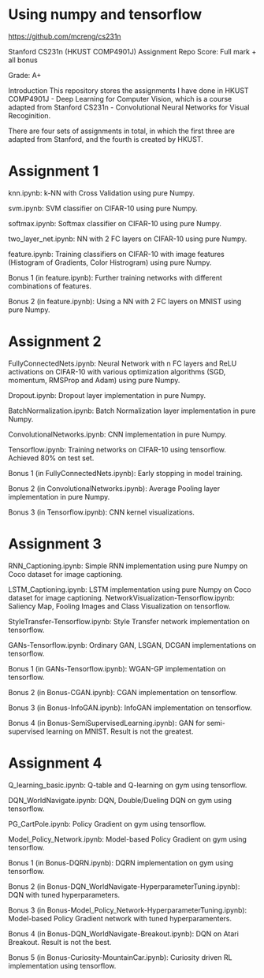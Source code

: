# Using numpy and tensorflow

https://github.com/mcreng/cs231n


Stanford CS231n (HKUST COMP4901J) Assignment Repo
Score: Full mark + all bonus

Grade: A+

Introduction
This repository stores the assignments I have done in HKUST COMP4901J - Deep Learning for Computer Vision, which is a course adapted from Stanford CS231n - Convolutional Neural Networks for Visual Recoginition.

There are four sets of assignments in total, in which the first three are adapted from Stanford, and the fourth is created by HKUST.

# Assignment 1

knn.ipynb: k-NN with Cross Validation using pure Numpy.

svm.ipynb: SVM classifier on CIFAR-10 using pure Numpy.

softmax.ipynb: Softmax classifier on CIFAR-10 using pure Numpy.

two_layer_net.ipynb: NN with 2 FC layers on CIFAR-10 using pure Numpy.

feature.ipynb: Training classifiers on CIFAR-10 with image features (Histogram of Gradients, Color Histrogram) using pure Numpy.

Bonus 1 (in feature.ipynb): Further training networks with different combinations of features.

Bonus 2 (in feature.ipynb): Using a NN with 2 FC layers on MNIST using pure Numpy.

# Assignment 2

FullyConnectedNets.ipynb: Neural Network with n FC layers and ReLU activations on CIFAR-10 with various optimization algorithms (SGD, momentum, RMSProp and Adam) using pure Numpy.

Dropout.ipynb: Dropout layer implementation in pure Numpy.

BatchNormalization.ipynb: Batch Normalization layer implementation in pure Numpy.

ConvolutionalNetworks.ipynb: CNN implementation in pure Numpy.

Tensorflow.ipynb: Training networks on CIFAR-10 using tensorflow. Achieved 80% on test set.

Bonus 1 (in FullyConnectedNets.ipynb): Early stopping in model training.

Bonus 2 (in ConvolutionalNetworks.ipynb): Average Pooling layer implementation in pure Numpy.

Bonus 3 (in Tensorflow.ipynb): CNN kernel visualizations.

# Assignment 3

RNN_Captioning.ipynb: Simple RNN implementation using pure Numpy on Coco dataset for image captioning.

LSTM_Captioning.ipynb: LSTM implementation using pure Numpy on Coco dataset for image captioning.
NetworkVisualization-Tensorflow.ipynb: Saliency Map, Fooling Images and Class Visualization on tensorflow.

StyleTransfer-Tensorflow.ipynb: Style Transfer network implementation on tensorflow.

GANs-Tensorflow.ipynb: Ordinary GAN, LSGAN, DCGAN implementations on tensorflow.

Bonus 1 (in GANs-Tensorflow.ipynb): WGAN-GP implementation on tensorflow.

Bonus 2 (in Bonus-CGAN.ipynb): CGAN implementation on tensorflow.

Bonus 3 (in Bonus-InfoGAN.ipynb): InfoGAN implementation on tensorflow.

Bonus 4 (in Bonus-SemiSupervisedLearning.ipynb): GAN for semi-supervised learning on MNIST. Result is not the greatest.

# Assignment 4

Q_learning_basic.ipynb: Q-table and Q-learning on gym using tensorflow.

DQN_WorldNavigate.ipynb: DQN, Double/Dueling DQN on gym using tensorflow.

PG_CartPole.ipynb: Policy Gradient on gym using tensorflow.

Model_Policy_Network.ipynb: Model-based Policy Gradient on gym using tensorflow.

Bonus 1 (in Bonus-DQRN.ipynb): DQRN implementation on gym using tensorflow.

Bonus 2 (in Bonus-DQN_WorldNavigate-HyperparameterTuning.ipynb): DQN with tuned hyperparameters.

Bonus 3 (in Bonus-Model_Policy_Network-HyperparameterTuning.ipynb): Model-based Policy Gradient network with tuned hyperparamenters.

Bonus 4 (in Bonus-DQN_WorldNavigate-Breakout.ipynb): DQN on Atari Breakout. Result is not the best.

Bonus 5 (in Bonus-Curiosity-MountainCar.ipynb): Curiosity driven RL implementation using tensorflow.

